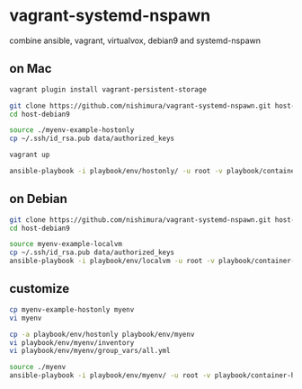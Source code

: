# vagrant-systemd-nspawn
combine ansible, vagrant, virtualvox, debian9 and systemd-nspawn


## on Mac
```bash
vagrant plugin install vagrant-persistent-storage
```


```bash
git clone https://github.com/nishimura/vagrant-systemd-nspawn.git host-debian9
cd host-debian9

source ./myenv-example-hostonly
cp ~/.ssh/id_rsa.pub data/authorized_keys

vagrant up

ansible-playbook -i playbook/env/hostonly/ -u root -v playbook/container-host.yml
```

## on Debian

```bash
git clone https://github.com/nishimura/vagrant-systemd-nspawn.git host-debian9
cd host-debian9

source myenv-example-localvm
cp ~/.ssh/id_rsa.pub data/authorized_keys
ansible-playbook -i playbook/env/localvm -u root -v playbook/container-host.yml
```

## customize
```bash
cp myenv-example-hostonly myenv
vi myenv

cp -a playbook/env/hostonly playbook/env/myenv
vi playbook/env/myenv/inventory
vi playbook/env/myenv/group_vars/all.yml

source ./myenv
ansible-playbook -i playbook/env/myenv/ -u root -v playbook/container-host.yml
```
